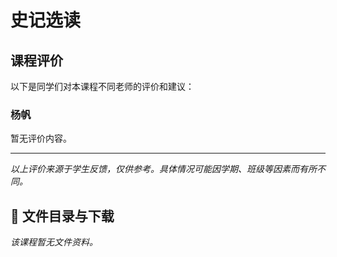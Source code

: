 # 史记选读

## 课程评价

以下是同学们对本课程不同老师的评价和建议：

### 杨帆

暂无评价内容。

---

*以上评价来源于学生反馈，仅供参考。具体情况可能因学期、班级等因素而有所不同。*
## 📄 文件目录与下载

_该课程暂无文件资料。_
